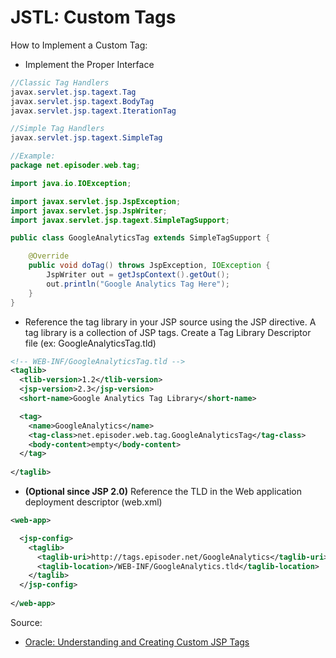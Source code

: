 # JSTL: Custom Tags

How to Implement a Custom Tag:
* Implement the Proper Interface
```java
//Classic Tag Handlers
javax.servlet.jsp.tagext.Tag
javax.servlet.jsp.tagext.BodyTag
javax.servlet.jsp.tagext.IterationTag

//Simple Tag Handlers
javax.servlet.jsp.tagext.SimpleTag

//Example:
package net.episoder.web.tag;

import java.io.IOException;

import javax.servlet.jsp.JspException;
import javax.servlet.jsp.JspWriter;
import javax.servlet.jsp.tagext.SimpleTagSupport;

public class GoogleAnalyticsTag extends SimpleTagSupport {

	@Override
	public void doTag() throws JspException, IOException {
		JspWriter out = getJspContext().getOut();
		out.println("Google Analytics Tag Here");
	}
}
```
* Reference the tag library in your JSP source using the JSP <taglib> directive. A tag library is a collection of JSP tags. Create a Tag Library Descriptor file (ex: GoogleAnalyticsTag.tld)
```xml
<!-- WEB-INF/GoogleAnalyticsTag.tld -->
<taglib>
  <tlib-version>1.2</tlib-version>
  <jsp-version>2.3</jsp-version>
  <short-name>Google Analytics Tag Library</short-name>

  <tag>
    <name>GoogleAnalytics</name>
    <tag-class>net.episoder.web.tag.GoogleAnalyticsTag</tag-class>
    <body-content>empty</body-content>
  </tag>
	
</taglib>
```
* **(Optional since JSP 2.0)** Reference the TLD in the Web application deployment descriptor (web.xml)
```xml
<web-app>

  <jsp-config>
    <taglib>
      <taglib-uri>http://tags.episoder.net/GoogleAnalytics</taglib-uri>
      <taglib-location>/WEB-INF/GoogleAnalytics.tld</taglib-location>
    </taglib>
  </jsp-config>
         
</web-app>
```

Source:
* [Oracle: Understanding and Creating Custom JSP Tags](https://docs.oracle.com/cd/E11035_01/wls100/taglib/quickstart.html)
